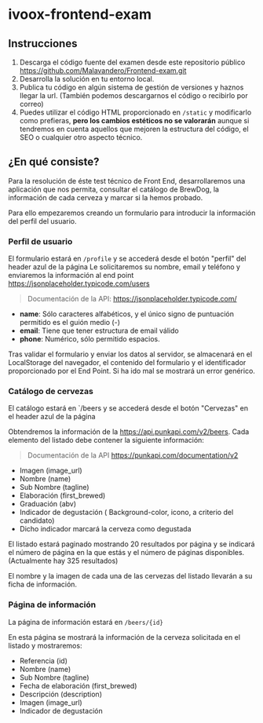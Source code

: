 # ivoox-frontend-exam

## Instrucciones

1. Descarga el código fuente del examen desde este repositorio público https://github.com/Malavandero/Frontend-exam.git
2. Desarrolla la solución en tu entorno local.
3. Publica tu código en algún sistema de gestión de versiones y haznos llegar la url. (También podemos descargarnos el código o recibirlo por correo)
4. Puedes utilizar el código HTML proporcionado en `/static` y modificarlo como prefieras, **pero los cambios estéticos no se valorarán** aunque si tendremos en cuenta aquellos que mejoren la estructura del código, el SEO o cualquier otro aspecto técnico.

## ¿En qué consiste?
Para la resolución de éste test técnico de Front End, desarrollaremos una aplicación que nos permita, consultar el catálogo de BrewDog, la información de cada cerveza y marcar si la hemos probado.

Para ello empezaremos creando un formulario para introducir la información del perfil del usuario.

### Perfil de usuario
El formulario estará en `/profile` y se accederá desde el botón "perfil" del header azul de la página
Le solicitaremos su nombre, email y teléfono y enviaremos la información al end point https://jsonplaceholder.typicode.com/users
> Documentación de la API: https://jsonplaceholder.typicode.com/

* __name__: Sólo caracteres alfabéticos, y el único signo de puntuación permitido es el guión medio (-)
* __email__: Tiene que tener estructura de email válido
* __phone__: Numérico, sólo permitido espacios.


Tras validar el formulario y enviar los datos al servidor, se almacenará en el LocalStorage del navegador, el contenido del formulario y el identificador proporcionado por el End Point. Si ha ido mal se mostrará un error genérico.

### Catálogo de cervezas
El catálogo estará en `/beers y se accederá desde el botón "Cervezas" en el header azul de la página

Obtendremos la información de la https://api.punkapi.com/v2/beers. Cada elemento del listado debe contener la siguiente información:

> Documentación de la API https://punkapi.com/documentation/v2

* Imagen (image_url)
* Nombre (name)
* Sub Nombre (tagline)
* Elaboración (first_brewed)
* Graduación (abv)
* Indicador de degustación ( Background-color, icono, a criterio del candidato)
* Dicho indicador marcará la cerveza como degustada

El listado estará paginado mostrando 20 resultados por página y se indicará el número de página en la que estás y el número de páginas disponibles. (Actualmente hay 325 resultados)

El nombre y la imagen de cada una de las cervezas del listado llevarán a su ficha de información.

### Página de información
La página de información estará en `/beers/{id}`

En esta página se mostrará la información de la cerveza solicitada en el listado y mostraremos:

* Referencia (id)
* Nombre (name)
* Sub Nombre (tagline)
* Fecha de elaboración (first_brewed)
* Descripción (description)
* Imagen (image_url)
* Indicador de degustación
